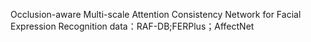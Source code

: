 Occlusion-aware Multi-scale Attention Consistency Network for Facial Expression Recognition
data：RAF-DB;FERPlus；AffectNet
